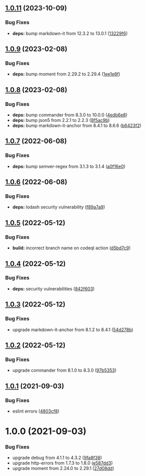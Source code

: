 ## [1.0.11](https://github.com/Financial-Times/dj-sheet-reader/compare/v1.0.10...v1.0.11) (2023-10-09)


### Bug Fixes

* **deps:** bump markdown-it from 12.3.2 to 13.0.1 ([13229f6](https://github.com/Financial-Times/dj-sheet-reader/commit/13229f6b7bac6751abfc5457e92147db6c2e8031))

## [1.0.9](https://github.com/Financial-Times/dj-sheet-reader/compare/v1.0.8...v1.0.9) (2023-02-08)


### Bug Fixes

* **deps:** bump moment from 2.29.2 to 2.29.4 ([1ee1e8f](https://github.com/Financial-Times/dj-sheet-reader/commit/1ee1e8fae87e2f1097e344e5bd0ce7ee7de74eb7))

## [1.0.8](https://github.com/Financial-Times/dj-sheet-reader/compare/v1.0.7...v1.0.8) (2023-02-08)


### Bug Fixes

* **deps:** bump commander from 8.3.0 to 10.0.0 ([4edb6e8](https://github.com/Financial-Times/dj-sheet-reader/commit/4edb6e849b7d19f7f03978ce69a4013191ec8666))
* **deps:** bump json5 from 2.2.1 to 2.2.3 ([8f5ac9b](https://github.com/Financial-Times/dj-sheet-reader/commit/8f5ac9b743c673bbe6ef3ade06756aee6beaf318))
* **deps:** bump markdown-it-anchor from 8.4.1 to 8.6.6 ([b6423f2](https://github.com/Financial-Times/dj-sheet-reader/commit/b6423f2edfe444c95e151230744830b322d47549))

## [1.0.7](https://github.com/Financial-Times/dj-sheet-reader/compare/v1.0.6...v1.0.7) (2022-06-08)


### Bug Fixes

* **deps:** bump semver-regex from 3.1.3 to 3.1.4 ([a0f16e0](https://github.com/Financial-Times/dj-sheet-reader/commit/a0f16e0f886e7a0e3ccc335708faef698aaa84b9))

## [1.0.6](https://github.com/Financial-Times/dj-sheet-reader/compare/v1.0.5...v1.0.6) (2022-06-08)


### Bug Fixes

* **deps:** lodash security vulnerability ([f89a7a9](https://github.com/Financial-Times/dj-sheet-reader/commit/f89a7a9c94af1c81ae56d7ec4c0c6efb534921d9))

## [1.0.5](https://github.com/Financial-Times/dj-sheet-reader/compare/v1.0.4...v1.0.5) (2022-05-12)


### Bug Fixes

* **build:** incorrect branch name on codeql action ([d5bd7c9](https://github.com/Financial-Times/dj-sheet-reader/commit/d5bd7c9ce8afb62e19bc103b540408e1f825c965))

## [1.0.4](https://github.com/Financial-Times/dj-sheet-reader/compare/v1.0.3...v1.0.4) (2022-05-12)


### Bug Fixes

* **deps:** security vulnerabilities ([842f603](https://github.com/Financial-Times/dj-sheet-reader/commit/842f603594c2bf98d59d4e2138ceada60b36f565))

## [1.0.3](https://github.com/Financial-Times/dj-sheet-reader/compare/v1.0.2...v1.0.3) (2022-05-12)


### Bug Fixes

* upgrade markdown-it-anchor from 8.1.2 to 8.4.1 ([54d278b](https://github.com/Financial-Times/dj-sheet-reader/commit/54d278bb959c6bc6b5a655d9d4fa7b37f34e96d8))

## [1.0.2](https://github.com/Financial-Times/dj-sheet-reader/compare/v1.0.1...v1.0.2) (2022-05-12)


### Bug Fixes

* upgrade commander from 8.1.0 to 8.3.0 ([97b5353](https://github.com/Financial-Times/dj-sheet-reader/commit/97b53535d9b2127b05f16b70a8038d2e6f29287f))

## [1.0.1](https://github.com/Financial-Times/dj-sheet-reader/compare/v1.0.0...v1.0.1) (2021-09-03)


### Bug Fixes

* eslint errors ([4803cf8](https://github.com/Financial-Times/dj-sheet-reader/commit/4803cf8a1390945d14ac72014e4498470573ae26))

# 1.0.0 (2021-09-03)


### Bug Fixes

* upgrade debug from 4.1.1 to 4.3.2 ([9fa8f38](https://github.com/Financial-Times/dj-sheet-reader/commit/9fa8f385fad751fef097d83a3f273fd1a809f323))
* upgrade http-errors from 1.7.3 to 1.8.0 ([e587dd3](https://github.com/Financial-Times/dj-sheet-reader/commit/e587dd35640ee90c98e122bf2d4e4a041251c6a0))
* upgrade moment from 2.24.0 to 2.29.1 ([27d08dd](https://github.com/Financial-Times/dj-sheet-reader/commit/27d08dd3e1ea7f45a6652276ae825bec3e292f57))
